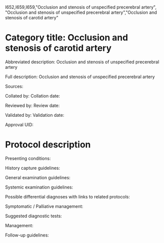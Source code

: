 I652,I659,I659,"Occlusion and stenosis of unspecified precerebral artery", "Occlusion and stenosis of unspecified precerebral artery","Occlusion and stenosis of carotid artery"
# Category title: Occlusion and stenosis of carotid artery

Abbreviated description: Occlusion and stenosis of unspecified precerebral artery

Full description: Occlusion and stenosis of unspecified precerebral artery

Sources:

Collated by:
Collation date:

Reviewed by:
Review date:

Validated by:
Validation date:

Approval UID:

# Protocol description

Presenting conditions:

History capture guidelines:

General examination guidelines:

Systemic examination guidelines:

Possible differential diagnoses with links to related protocols:

Symptomatic / Palliative management:

Suggested diagnostic tests:

Management:

Follow-up guidelines:
